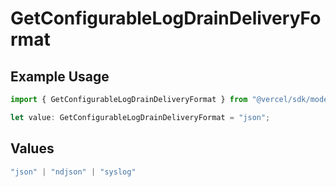 # GetConfigurableLogDrainDeliveryFormat

## Example Usage

```typescript
import { GetConfigurableLogDrainDeliveryFormat } from "@vercel/sdk/models/operations";

let value: GetConfigurableLogDrainDeliveryFormat = "json";
```

## Values

```typescript
"json" | "ndjson" | "syslog"
```
